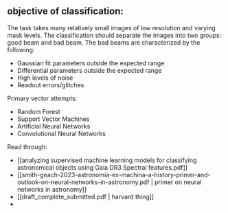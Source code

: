 ## objective of classification:
The task takes many relatively small images of low resolution and varying mask levels. The classification should separate the images into two groups: good beam and bad beam. The bad beams are characterized by the following:
- Gaussian fit parameters outside the expected range
- Differential parameters outside the expected range
- High levels of noise
- Readout errors/glitches

Primary vector attempts:
- Random Forest
- Support Vector Machines
- Artificial Neural Networks
- Convolutional Neural Networks

Read through:
- [[analyzing supervised machine learning models for classifying astronomical objects using Gaia DR3 Spectral features.pdf]]
- [[smith-geach-2023-astronomia-ex-machina-a-history-primer-and-outlook-on-neural-networks-in-astronomy.pdf | primer on neural networks in astronomy]]
- [[draft_complete_submitted.pdf | harvard thing]]
- 

